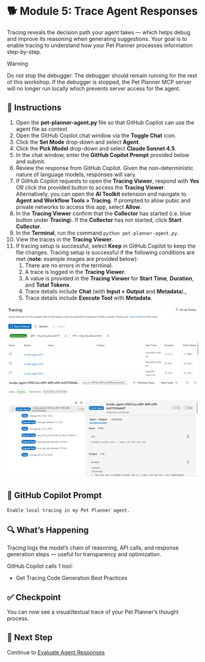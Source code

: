 # 🐕 Module 5: Trace Agent Responses

Tracing reveals the decision path your agent takes — which helps debug and improve its reasoning when generating suggestions. Your goal is to enable tracing to understand how your Pet Planner processes information step-by-step.

> [!WARNING]
>Do not stop the debugger. The debugger should remain running for the rest of this workshop. If the debugger is stopped, the Pet Planner MCP server will no longer run locally which prevents server access for the agent.

## 🧩 Instructions

1. Open the **pet-planner-agent.py** file so that GitHub Copilot can use the agent file as context.
1. Open the GitHub Copilot chat window via the **Toggle Chat** icon.
1. Click the **Set Mode** drop-down and select **Agent**.
1. Click the **Pick Model** drop-down and select **Claude Sonnet 4.5**.
1. In the chat window, enter the **GitHub Copilot Prompt** provided below and submit.
1. Review the response from GitHub Copilot. Given the non-deterministic nature of language models, responses will vary.
1. If GitHub Copilot requests to open the **Tracing Viewer**, respond with **Yes** OR click the provided button to access the **Tracing Viewer**. Alternatively, you can open the **AI Toolkit** extension and navigate to **Agent and Workflow Tools > Tracing**. If prompted to allow pubic and private networks to access this app, select **Allow**.
1. In the **Tracing Viewer** confirm that the **Collector** has started (i.e. blue button under **Tracing**). If the **Collector** has not started, click **Start Collector**.
1. In the **Terminal**, run the command `python pet-planner-agent.py`.
1. View the traces in the **Tracing Viewer**.
1. If tracing setup is successful, select **Keep** in GitHub Copilot to keep the file changes. Tracing setup is successful if the following conditions are met (**note**: example images are provided below):
    1. There are no errors in the terminal.
    1. A trace is logged in the **Tracing Viewer**.
    1. A value is provided in the **Tracing Viewer** for **Start Time**, **Duration**, and **Total Tokens**.
    1. Trace details include **Chat** (with **Input + Output** and **Metadata**).,
    1. Trace details include **Execute Tool** with **Metadata**.

<img src="../Images/tracing-viewer.png" alt="A screenshot of the Tracing Viewer with traces successfully logged."/>

<img src="../Images/trace-details.png" alt="A screenshot of a trace detail within the Tracing Viewer."/>

## 💬 GitHub Copilot Prompt

`Enable local tracing in my Pet Planner agent.`

## 🔍 What’s Happening

Tracing logs the model’s chain of reasoning, API calls, and response generation steps — useful for transparency and optimization.

GitHub Copilot calls 1 tool:

- Get Tracing Code Generation Best Practices

## ✅ Checkpoint

You can now see a visual/textual trace of your Pet Planner’s thought process.

## 🐾 Next Step

Continue to [Evaluate Agent Responses](/Workshops/PetPlanner/Modules/06-evaluate-agent-responses.md)